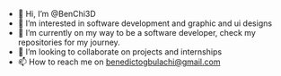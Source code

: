 - 👋 Hi, I’m @BenChi3D
- 👀 I’m interested in software development and graphic and ui designs
- 🌱 I’m currently on my way to be a software developer, check my repositories for my journey.
- 💞️ I’m looking to collaborate on projects and internships
- 📫 How to reach me on benedictogbulachi@gmail.com

<!---
BenChi3D/BenChi3D is a ✨ special ✨ repository because its `README.md` (this file) appears on your GitHub profile.
You can click the Preview link to take a look at your changes.
--->
